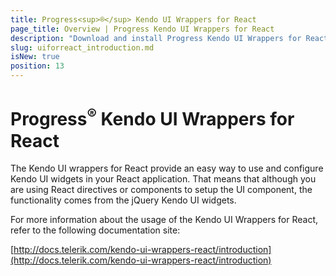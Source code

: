 ```yaml
---
title: Progress<sup>®</sup> Kendo UI Wrappers for React
page_title: Overview | Progress Kendo UI Wrappers for React
description: "Download and install Progress Kendo UI Wrappers for React, and run a sample application."
slug: uiforreact_introduction.md
isNew: true
position: 13
---
```


# Progress<sup>®</sup> Kendo UI Wrappers for React

The Kendo UI wrappers for React provide an easy way to use and configure Kendo UI widgets in your React application. That means that although you are using React directives or components to setup the UI component, the functionality comes from the jQuery Kendo UI widgets.

For more information about the usage of the Kendo UI Wrappers for React, refer to the following documentation site:

[http://docs.telerik.com/kendo-ui-wrappers-react/introduction](http://docs.telerik.com/kendo-ui-wrappers-react/introduction)